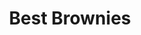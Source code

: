 ---
title: Best Brownies
source: Allrecipes.com
source_url: http://allrecipes.com/recipe/10549/best-brownies/
yield: 16 servings
active_time: 25 minutes
total_time: 
image: /uploads/bestBrownies.jpg
ingredients: |-
  * 1/2 cup butter 
  * 1 cup white sugar 
  * 2 eggs 
  * 1 teaspoon vanilla extract 
  * 1/3 cup unsweetened cocoa powder 
  * 1/2 cup all-purpose flour 
  * 1/4 teaspoon salt 
  * 1/4 teaspoon baking powder 
  **Frosting**
  * 3 tablespoons butter, softened 
  * 3 tablespoons unsweetened cocoa powder 
  * 1 tablespoon honey 
  * 1 teaspoon vanilla extract 
  * 1 cup confectioners' sugar 
instructions: |-
  * Preheat oven to 350 degrees F (175 degrees C). Grease and flour an 8-inch square pan. 
  * In a large saucepan, melt 1/2 cup butter. Remove from heat, and stir in sugar, eggs, and 1 teaspoon vanilla. Beat in 1/3 cup cocoa, 1/2 cup flour, salt, and baking powder. Spread batter into prepared pan. 
  * Bake in preheated oven for 25 to 30 minutes. Do not overcook. 
  **Frosting**
  * Combine 3 tablespoons softened butter, 3 tablespoons cocoa, honey, 1 teaspoon vanilla extract, and 1 cup confectioners' sugar. Stir until smooth. 
  * Frost brownies while they are still warm. 
---
